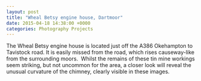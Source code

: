 ```yaml
---
layout: post
title: "Wheal Betsy engine house, Dartmoor"
date: 2015-04-18 14:38:00 +0000
categories: Photography Projects
---
```


<!-- wp:paragraph -->
<p>The Wheal Betsy engine house is located just off the A386 Okehampton to Tavistock road. It is easily missed from the road, which rises causeway-like from the surrounding moors.  Whilst the remains of these tin mine workings seem striking, but not uncommon for the area, a closer look will reveal the unusual curvature of the chimney, clearly visible in these images.</p>
<!-- /wp:paragraph -->

<!-- wp:gallery {"linkTo":"media","sizeSlug":"medium","align":"left"} -->
<figure class="wp-block-gallery alignleft has-nested-images columns-default is-cropped"><!-- wp:image {"id":183,"sizeSlug":"medium","linkDestination":"media"} -->
<figure class="wp-block-image size-medium"><a href="https://res.cloudinary.com/circleseven/image/upload/DSC0174-scaled.jpg"><img src="https://res.cloudinary.com/circleseven/image/upload/DSC0174-199x300.jpg" alt="" class="wp-image-183"/></a></figure>
<!-- /wp:image -->

<!-- wp:image {"id":184,"sizeSlug":"medium","linkDestination":"media"} -->
<figure class="wp-block-image size-medium"><a href="https://res.cloudinary.com/circleseven/image/upload/DSC0171-scaled.jpg"><img src="https://res.cloudinary.com/circleseven/image/upload/DSC0171-199x300.jpg" alt="" class="wp-image-184"/></a></figure>
<!-- /wp:image --></figure>
<!-- /wp:gallery -->